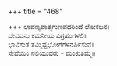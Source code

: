 +++
title = "468"

+++
ಲಾವಣ್ಯವಾತ್ಮಗುಣವದರಿಂದೆ ಲೋಕಜನ।  
ದೇವವನು ಕಮನೀಯ ವಿಗ್ರಹಂಗಳಲಿ॥  
ಭಾವಿಸುತ ತಮ್ಮಿಷ್ಟಭೋಗಗಳನರ್ಪಿಸುವ।  
ಸೇವೆಯಿಂ ನಲಿಯುವರು - ಮಂಕುತಿಮ್ಮ॥  
